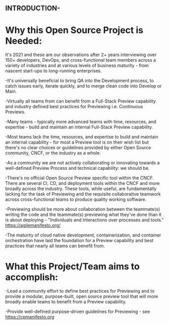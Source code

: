 ## INTRODUCTION-

# Why this Open Source Project is Needed:

It's 2021 and these are our observations after 2+ years interviewing over 150+ developers, DevOps, and cross-functional team members across a variety of industries and at various levels of business maturity - from nascent start-ups to long-running enterprises.

-It's universally beneficial to bring QA into the Development process, to catch issues early, iterate quickly, and to merge clean code into Develop or Main.

-Virtually all teams from can benefit from a Full-Stack Preview capability and industry defined best practices for Previewing i.e. Continuous Previews.

-Many teams - typically more advanced teams with time, resources, and expertise - build and maintain an internal Full-Stack Preview capability. 

-Most teams lack the time, resources, and expertise to build and maintain an internal capability - for most a Preview tool is on their wish list but there's no clear choices or guidelines provided by either Open Source community, CNCF, or the industry as a whole.

-As a community we are not actively collaborating or innovating towards a well-defined Preview Process and technical capability: we should be. 

-There's no official Open Source Preview specific tool within the CNCF.  There are several CI, CD, and deployment tools within the CNCF and more broadly across the industry.  These tools, while useful, are fundamentally lacking for the task of Previewing and the requisite collaborative teamwork across cross-functional teams to produce quality working software. 

-Previewing should be more about collaboration between the teammate(s) writing the code and the teammate(s) previewing what they've done than it is about deploying - "Individuals and Interactions over processes and tools." https://agilemanifesto.org/

-The maturity of cloud native development, containerization, and container orchestration have laid the foundation for a Preview capability and best practices that nearly all teams can benefit from.

# What this Project/Team aims to accomplish:

-Lead a community effort to define best practices for Previewing and to provide a modular, purpose-built, open source preview tool that will more broadly enable teams to benefit from a Preview capability.

-Provide well-defined purpose-driven guidelines for Previewing - see https://cpmanifesto.org 